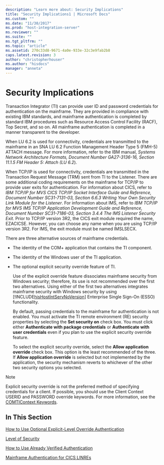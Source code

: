 ```yaml
---
description: "Learn more about: Security Implications"
title: "Security Implications1 | Microsoft Docs"
ms.custom: ""
ms.date: "11/30/2017"
ms.prod: "host-integration-server"
ms.reviewer: ""
ms.suite: ""
ms.tgt_pltfrm: ""
ms.topic: "article"
ms.assetid: 270c33d8-9671-4a0e-933e-32c3e9fab2b8
caps.latest.revision: 3
author: "christopherhouser"
ms.author: "hisdocs"
manager: "anneta"
---
```

# Security Implications
Transaction Integrator (TI) can provide user ID and password credentials for authentication on the mainframe. They are provided in compliance with existing IBM standards, and mainframe authentication is completed by standard IBM procedures such as Resource Access Control Facility (RACF), Top Secret, and so on. All mainframe authentication is completed in a manner transparent to the developer.  
  
 When LU 6.2 is used for connectivity, credentials are transmitted to the mainframe in an SNA LU 6.2 Function Management Header Type 5 (FMH-5) ATTACH message. For more information, refer to the IBM manual, *Systems* *Network* *Architecture* *Formats,* *Document* *Number* *GA27-3136-16,* *Section* *11.1.5* *FM* *Header* *5:* *Attach* *(LU* *6.2*).  
  
 When TCP/IP is used for connectivity, credentials are transmitted in the Transaction Request Message (TRM) sent from TI to the Listener. There are some additional coding requirements on the mainframe for TCP/IP to provide user exits for authentication. For information about CICS, refer to *IBM* *TCP/IP* *for* *MVS* *CICS* *TCP/IP* *Socket* *Interface* *Guide* *and* *Reference,* *Document* *Number* *SC31-7131-03,* *Section* *6.6.3* *Writing* *Your* *Own* *Security* *Link* *Module* *for* *the* *Listener*. For information about IMS, refer to *IBM* *TCP/IP* *for* *MVS* *IMS* *TCP/IP* *Application* *Development* *Guide* *and* *Reference,* *Document* *Number* *SC31-7186-03,* *Section* *3.4.4* *The* *IMS* *Listener* *Security* *Exit*. Prior to TCP/IP version 3R2, the CICS exit module required the name, EZACICSE. However, you can choose any name when you are using TCP/IP version 3R2. For IMS, the exit module must be named IMSLSECX.  
  
 There are three alternative sources of mainframe credentials.  
  
- The identity of the COM+ application that contains the TI component.  
  
- The identity of the Windows user of the TI application.  
  
- The optional explicit security override feature of TI.  
  
  Use of the explicit override feature dissociates mainframe security from Windows security; therefore, its use is not recommended over the first two alternatives. Using either of the first two alternatives integrates mainframe security with Windows security by using [!INCLUDE[hisHostIntServNoVersion](../includes/hishostintservnoversion-md.md)] Enterprise Single Sign-On (ESSO) functionality.  
  
  By default, passing credentials to the mainframe for authentication is not enabled. You must activate the TI remote environment (RE) security properties by selecting the **Set security on** check box. You must click either **Authenticate with package credentials** or **Authenticate with user credentials** even if you plan to use the explicit security override feature.  
  
  To select the explicit security override, select the **Allow application override** check box. This option is the least recommended of the three. If **Allow application override** is selected but not implemented by the application, the security mechanism reverts to whichever of the other two security options you selected.  
  
> [!NOTE]
>  Explicit security override is not the preferred method of specifying credentials for a client. If possible, you should use the Client Context USERID and PASSWORD override keywords. For more information, see the [COMTIContext Keywords](./comticontext-keywords1.md).  
  
## In This Section  
 [How to Use Optional Explicit-Level Override Authentication](../core/how-to-use-optional-explicit-level-override-authentication1.md)  
  
 [Level of Security](../core/level-of-security1.md)  
  
 [How to Use Already Verified Authentication](../core/how-to-use-already-verified-authentication2.md)  
  
 [Mainframe Authentication for CICS LINREs](../core/mainframe-authentication-for-cics-linres1.md)
